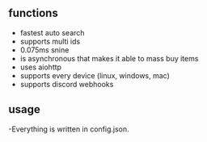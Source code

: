 ## functions
- fastest auto search
- supports multi ids
- 0.075ms snine
- is asynchronous that makes it able to mass buy items
- uses aiohttp
- supports every device (linux, windows, mac)
- supports discord webhooks

## usage
-Everything is written in config.json.

